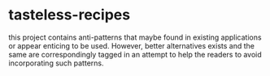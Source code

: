 # tasteless-recipes

this project contains anti-patterns that maybe found in existing applications or appear enticing to be used. However, better alternatives exists and the same are correspondingly tagged in an attempt to help the readers to avoid incorporating such patterns.

